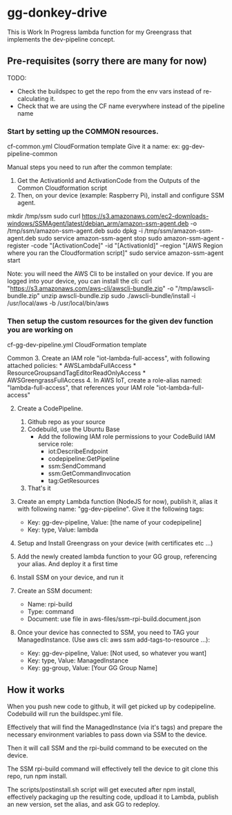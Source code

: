# gg-donkey-drive

This is Work In Progress lambda function for my Greengrass that implements the dev-pipeline concept.

## Pre-requisites (sorry there are many for now)

TODO:
- Check the buildspec to get the repo from the env vars instead of re-calculating it.
- Check that we are using the CF name everywhere instead of the pipeline name

### Start by setting up the COMMON resources.
cf-common.yml CloudFormation template
Give it a name: ex: gg-dev-pipeline-common 

Manual steps you need to run after the common template:
1. Get the ActivationId and ActivationCode from the Outputs of the Common Cloudformation script
2. Then, on your device (example: Raspberry Pi), install and configure SSM agent.

mkdir /tmp/ssm
sudo curl https://s3.amazonaws.com/ec2-downloads-windows/SSMAgent/latest/debian_arm/amazon-ssm-agent.deb -o /tmp/ssm/amazon-ssm-agent.deb
sudo dpkg -i /tmp/ssm/amazon-ssm-agent.deb
sudo service amazon-ssm-agent stop
sudo amazon-ssm-agent -register -code "[ActivationCode]" -id "[ActivationId]" –region "[AWS Region where you ran the Cloudformation script]"
sudo service amazon-ssm-agent start

Note: you will need the AWS Cli to be installed on your device. If you are logged into your device, you can install the cli:
curl "https://s3.amazonaws.com/aws-cli/awscli-bundle.zip" -o "/tmp/awscli-bundle.zip"
unzip awscli-bundle.zip
sudo ./awscli-bundle/install -i /usr/local/aws -b /usr/local/bin/aws


### Then setup the custom resources for the given dev function you are working on
cf-gg-dev-pipeline.yml CloudFormation template

Common
3. Create an IAM role "iot-lambda-full-access", with following attached policies:
	* AWSLambdaFullAccess
	* ResourceGroupsandTagEditorReadOnlyAccess
	* AWSGreengrassFullAccess
4. In AWS IoT, create a role-alias named: "lambda-full-access", that references your IAM role "iot-lambda-full-access"


2. Create a CodePipeline.
	1. Github repo as your source
	2. Codebuild, use the Ubuntu Base
		* Add the following IAM role permissions to your CodeBuild IAM service role:
			*  iot:DescribeEndpoint
			*  codepipeline:GetPipeline
			*  ssm:SendCommand
			*  ssm:GetCommandInvocation
			*  tag:GetResources
	3. That's it


6. Create an empty Lambda function (NodeJS for now), publish it, alias it with following name: "gg-dev-pipeline". Give it the following tags:
	* Key: gg-dev-pipeline, Value: [the name of your codepipeline]
	* Key: type, Value: lambda



5. Setup and Install Greengrass on your device (with certificates etc ...)
7. Add the newly created lambda function to your GG group, referencing your alias. And deploy it a first time
8. Install SSM on your device, and run it    
9. Create an SSM document:
	* Name: rpi-build
	* Type: command
	* Document: use file in aws-files/ssm-rpi-build.document.json
10. Once your device has connected to SSM, you need to TAG your ManagedInstance. (Use aws cli: aws ssm add-tags-to-resource ...):
	* Key: gg-dev-pipeline, Value: [Not used, so whatever you want]
	* Key: type, Value: ManagedInstance
	* Key: gg-group, Value: [Your GG Group Name]

## How it works

When you push new code to github, it will get picked up by codepipeline.
Codebuild will run the buildspec.yml file.

Effectively that will find the ManagedInstance (via it's tags) and prepare the necessary environment variables to pass down via SSM to the device.

Then it will call SSM and the rpi-build command to be executed on the device.

The SSM rpi-build command will effectively tell the device to git clone this repo, run npm install.

The scripts/postinstall.sh script will get executed after npm install, effectively packaging up the resulting code, updload it to Lambda, publish an new version, set the alias, and ask GG to redeploy.
